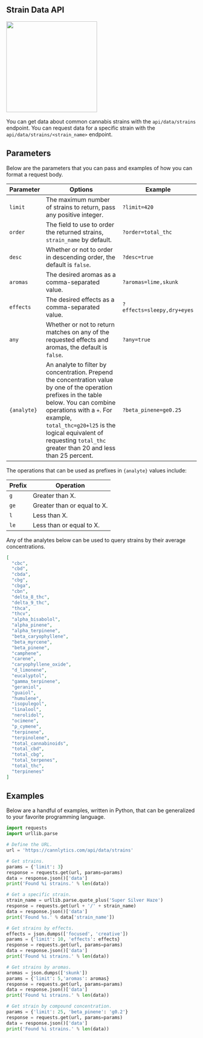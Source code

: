 ##  Strain Data API <a name="strain-data"></a>

<div style="margin-top:1rem; margin-bottom: 1rem;">
  <img width="240px" alt="" src="https://firebasestorage.googleapis.com/v0/b/cannlytics.appspot.com/o/public%2Fimages%2Flogos%2Fskunkfx_logo.png?alt=media&token=1a75b3cc-3230-446c-be7d-5c06012c8e30">
</div>

You can get data about common cannabis strains with the `api/data/strains` endpoint. You can request data for a specific strain with the `api/data/strains/<strain_name>` endpoint.

## Parameters

Below are the parameters that you can pass and examples of how you can format a request body.

| Parameter | Options | Example |
|-----------|---------|---------|
| `limit` | The maximum number of strains to return, pass any positive integer. | `?limit=420` |
| `order` | The field to use to order the returned strains, `strain_name` by default. | `?order=total_thc` |
| `desc` | Whether or not to order in descending order, the default is `false`.  | `?desc=true` |
| `aromas` | The desired aromas as a comma-separated value. | `?aromas=lime,skunk` |
| `effects` | The desired effects as a comma-separated value. | `?effects=sleepy,dry+eyes` |
| `any` | Whether or not to return matches on any of the requested effects and aromas, the default is `false`. | `?any=true` |
| `{analyte}` | An analyte to filter by concentration. Prepend the concentration value by one of the operation prefixes in the table below. You can combine operations with a `+`. For example, `total_thc=g20+l25` is the logical equivalent of requesting `total_thc` greater than 20 and less than 25 percent. | `?beta_pinene=ge0.25` |

The operations that can be used as prefixes in `{analyte}` values include:

| Prefix | Operation |
|--------|-----------|
| `g` | Greater than X. |
| `ge` | Greater than or equal to X. |
| `l` | Less than X. |
| `le` | Less than or equal to X. |

Any of the analytes below can be used to query strains by their average concentrations.

```json
[
  "cbc",
  "cbd",
  "cbda",
  "cbg",
  "cbga",
  "cbn",
  "delta_8_thc",
  "delta_9_thc",
  "thca",
  "thcv",
  "alpha_bisabolol",
  "alpha_pinene",
  "alpha_terpinene",
  "beta_caryophyllene",
  "beta_myrcene",
  "beta_pinene",
  "camphene",
  "carene",
  "caryophyllene_oxide",
  "d_limonene",
  "eucalyptol",
  "gamma_terpinene",
  "geraniol",
  "guaiol",
  "humulene",
  "isopulegol",
  "linalool",
  "nerolidol",
  "ocimene",
  "p_cymene",
  "terpinene",
  "terpinolene",
  "total_cannabinoids",
  "total_cbd",
  "total_cbg",
  "total_terpenes",
  "total_thc",
  "terpinenes"
]
```

<!-- ### Variables -->

## Examples

Below are a handful of examples, written in Python, that can be generalized to your favorite programming language.

```py
import requests
import urllib.parse

# Define the URL.
url = 'https://cannlytics.com/api/data/strains'

# Get strains.
params = {'limit': 3}
response = requests.get(url, params=params)
data = response.json()['data']
print('Found %i strains.' % len(data))

# Get a specific strain.
strain_name = urllib.parse.quote_plus('Super Silver Haze')
response = requests.get(url + '/' + strain_name)
data = response.json()['data']
print('Found %s.' % data['strain_name'])

# Get strains by effects.
effects = json.dumps(['focused', 'creative'])
params = {'limit': 10, 'effects': effects}
response = requests.get(url, params=params)
data = response.json()['data']
print('Found %i strains.' % len(data))

# Get strains by aromas.
aromas = json.dumps(['skunk'])
params = {'limit': 5,'aromas': aromas}
response = requests.get(url, params=params)
data = response.json()['data']
print('Found %i strains.' % len(data))

# Get strain by compound concentration.
params = {'limit': 25, 'beta_pinene': 'g0.2'}
response = requests.get(url, params=params)
data = response.json()['data']
print('Found %i strains.' % len(data))
```
